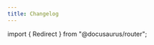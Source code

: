```yaml
---
title: Changelog
---
```


import { Redirect } from "@docusaurus/router";

<Redirect to="/changelog/22.09.3" />
